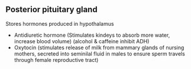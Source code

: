 ## Posterior pituitary gland
Stores hormones produced in hypothalamus
- Antidiuretic hormone (Stimulates kindeys to absorb more water, increase blood volume) (alcohol & caffeine inhibit ADH)
- Oxytocin (stimulates release of milk from mammary glands of nursing mothers, secreted into seminilal fluid in males to ensure sperm travels through female reproductive tract)